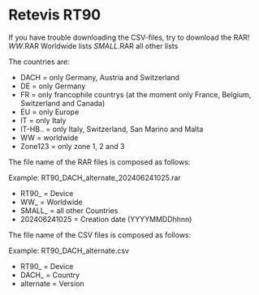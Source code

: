 # Retevis RT90 #

If you have trouble downloading the CSV-files, try to download the RAR!
*WW*.RAR		Worldwide lists
*SMALL*.RAR		all other lists

The countries are:
- DACH			=	only Germany, Austria and Switzerland
- DE			=	only Germany
- FR			=	only francophile countrys (at the moment only France, Belgium, Switzerland and Canada)
- EU			=	only Europe
- IT			=	only Italy
- IT-HB..		=	only Italy, Switzerland, San Marino and Malta
- WW			=	worldwide
- Zone123		=	only zone 1, 2 and 3

The file name of the RAR files is composed as follows:

Example: RT90_DACH_alternate_202406241025.rar
- RT90_			=	Device
- WW_			=	Worldwide
- SMALL_		=	all other Countries
- 202406241025	=	Creation date (YYYYMMDDhhnn)


The file name of the CSV files is composed as follows:

Example: RT90_DACH_alternate.csv
- RT90_			=	Device
- DACH_			=	Country
- alternate		=	Version
